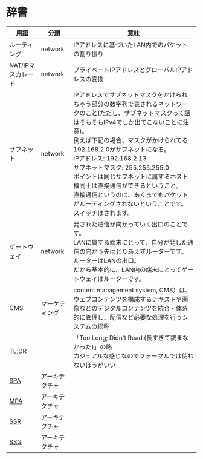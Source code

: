 # 辞書

|用語|分類|意味|
|----|----|----|
|ルーティング|network|IPアドレスに基づいたLAN内でのパケットの割り振り|
|NAT/IPマスカレード|network|プライベートIPアドレスとグローバルIPアドレスの変換|
|サブネット|network|IPアドレスでサブネットマスクをかけられちゃう部分の数字列で表されるネットワークのこと(ただし、サブネットマスクって話はそもそもIPv4でしか出てこないことに注意)。<br>例えば下記の場合、マスクがかけられてる192.168.2.0がサブネットになる。<br>IPアドレス: 192.168.2.13<br>サブネットマスク: 255.255.255.0<br>ポイントは同じサブネットに属するホスト機同士は直接通信ができるということ。<br>直接通信というのは、あくまでもパケットがルーティングされないということです。<br>スイッチはされます。|
|ゲートウェイ|network|発された通信が向かっていく出口のことです。<br>LANに属する端末にとって、自分が発した通信の向かう先はとりあえずルーターです。<br>ルーターはLANの出口。<br>だから基本的に、LAN内の端末にとってゲートウェイはルーターです。|
|CMS|マーケティング|content management system, CMS）は、ウェブコンテンツを構成するテキストや画像などのデジタルコンテンツを統合・体系的に管理し、配信など必要な処理を行うシステムの総称|
|TL;DR||「Too Long; Didn't Read (長すぎて読まなかった)」の略<br>カジュアルな感じなのでフォーマルでは使わないほうがいい|
|[SPA](https://zenn.dev/rinda_1994/articles/e6d8e3150b312d#spa)|アーキテクチャ||
|[MPA](https://zenn.dev/rinda_1994/articles/e6d8e3150b312d#mpa)|アーキテクチャ||
|[SSR](https://zenn.dev/rinda_1994/articles/e6d8e3150b312d#ssr)|アーキテクチャ||
|[SSG](https://zenn.dev/rinda_1994/articles/e6d8e3150b312d#ssg)|アーキテクチャ||

